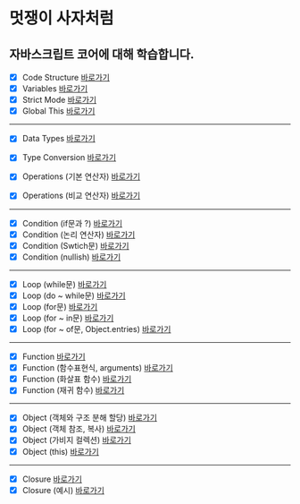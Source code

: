 # 멋쟁이 사자처럼
## 자바스크립트 코어에 대해 학습합니다.

- [x] Code Structure [바로가기](https://github.com/Majesty-jun/core_javascript/blob/01.core/client/chapter/core/01.codeStructure.js)
- [x] Variables [바로가기](https://github.com/Majesty-jun/core_javascript/blob/01.core/client/chapter/core/02.variable.js)
- [x] Strict Mode [바로가기](https://github.com/Majesty-jun/core_javascript/blob/01.core/client/chapter/core/03.strictMode.js)
- [x] Global This [바로가기](https://github.com/Majesty-jun/core_javascript/blob/01.core/client/chapter/core/04.globalThis.js)
---
- [x] Data Types [바로가기](https://github.com/Majesty-jun/core_javascript/blob/01.core/client/chapter/core/05.dataType.js)
- [x] Type Conversion [바로가기](https://github.com/Majesty-jun/core_javascript/blob/01.core/client/chapter/core/06.typeConversion.js)

- [x] Operations (기본 연산자) [바로가기](https://github.com/Majesty-jun/core_javascript/blob/01.core/client/chapter/core/07-1.operations.js)
- [x] Operations (비교 연산자) [바로가기](https://github.com/Majesty-jun/core_javascript/blob/01.core/client/chapter/core/07-2.operations.js)
---
- [x] Condition (if문과 ?) [바로가기](https://github.com/Majesty-jun/core_javascript/blob/01.core/client/chapter/core/08-1.condition.js)
- [x] Condition (논리 연산자) [바로가기](https://github.com/Majesty-jun/core_javascript/blob/01.core/client/chapter/core/08-2.condition.js)
- [x] Condition (Swtich문) [바로가기](https://github.com/Majesty-jun/core_javascript/blob/01.core/client/chapter/core/08-3.condition.js)
- [x] Condition (nullish) [바로가기](https://github.com/Majesty-jun/core_javascript/blob/01.core/client/chapter/core/08-4.condition.js)
---
- [x] Loop (while문) [바로가기](https://github.com/Majesty-jun/core_javascript/blob/01.core/client/chapter/core/09-1.loop.js)
- [x] Loop (do ~ while문) [바로가기](https://github.com/Majesty-jun/core_javascript/blob/01.core/client/chapter/core/09-2.loop.js)
- [x] Loop (for문) [바로가기](https://github.com/Majesty-jun/core_javascript/blob/01.core/client/chapter/core/09-3.loop.js)
- [x] Loop (for ~ in문) [바로가기](https://github.com/Majesty-jun/core_javascript/blob/01.core/client/chapter/core/09-4.loop.js)
- [x] Loop (for ~ of문, Object.entries) [바로가기](https://github.com/Majesty-jun/core_javascript/blob/01.core/client/chapter/core/09-5.loop.js)
---
- [x] Function [바로가기](https://github.com/Majesty-jun/core_javascript/blob/01.core/client/chapter/core/10-1.function.js)
- [x] Function (함수표현식, arguments) [바로가기](https://github.com/Majesty-jun/core_javascript/blob/01.core/client/chapter/core/10-2.function.js)
- [x] Function (화살표 함수) [바로가기](https://github.com/Majesty-jun/core_javascript/blob/01.core/client/chapter/core/10-3.function.js)
- [x] Function (재귀 함수) [바로가기](https://github.com/Majesty-jun/core_javascript/blob/01.core/client/chapter/core/10-4.function.js)
---
- [x] Object (객체와 구조 분해 할당) [바로가기](https://github.com/Majesty-jun/core_javascript/blob/01.core/client/chapter/core/11-1.object.js)
- [x] Object (객체 참조, 복사) [바로가기](https://github.com/Majesty-jun/core_javascript/blob/01.core/client/chapter/core/11-2.object.js)
- [x] Object (가비지 컬렉션) [바로가기](https://github.com/Majesty-jun/core_javascript/blob/01.core/client/chapter/core/11-3.object.js)
- [x] Object (this) [바로가기](https://github.com/Majesty-jun/core_javascript/blob/01.core/client/chapter/core/11-4.object.js)
---
- [x] Closure [바로가기](https://github.com/Majesty-jun/core_javascript/blob/01.core/client/chapter/core/12-1.closure.js)
- [x] Closure (예시) [바로가기](https://github.com/Majesty-jun/core_javascript/blob/01.core/client/chapter/core/12-2.closure.js)
